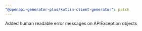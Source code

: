 ```yaml
---
"@openapi-generator-plus/kotlin-client-generator": patch
---
```


Added human readable error messages on APIException objects
